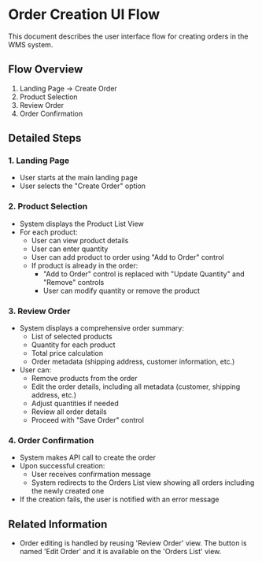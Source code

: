 # Order Creation UI Flow

This document describes the user interface flow for creating orders in the WMS system.

## Flow Overview

1. Landing Page → Create Order
2. Product Selection
3. Review Order
4. Order Confirmation

## Detailed Steps

### 1. Landing Page

- User starts at the main landing page
- User selects the "Create Order" option

### 2. Product Selection

- System displays the Product List View
- For each product:
  - User can view product details
  - User can enter quantity
  - User can add product to order using "Add to Order" control
  - If product is already in the order:
    - "Add to Order" control is replaced with "Update Quantity" and "Remove" controls
    - User can modify quantity or remove the product

### 3. Review Order

- System displays a comprehensive order summary:
  - List of selected products
  - Quantity for each product
  - Total price calculation
  - Order metadata (shipping address, customer information, etc.)
- User can:
  - Remove products from the order
  - Edit the order details, including all metadata (customer, shipping address, etc.)
  - Adjust quantities if needed
  - Review all order details
  - Proceed with "Save Order" control

### 4. Order Confirmation

- System makes API call to create the order
- Upon successful creation:
  - User receives confirmation message
  - System redirects to the Orders List view showing all orders including the newly created one
- If the creation fails, the user is notified with an error message

## Related Information

- Order editing is handled by reusing 'Review Order' view. The button is named 'Edit Order' and it is available on the 'Orders List' view.


